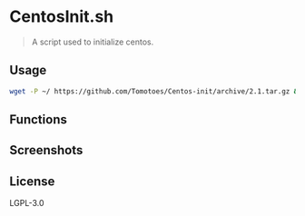 # CentosInit.sh
> A script used to initialize centos.

## Usage
```sh
wget -P ~/ https://github.com/Tomotoes/Centos-init/archive/2.1.tar.gz && tar -zxvf 2.1.tar.gz && rm -rf 2.1.tar.gz && cd ~/Centos-init-2.1 && chmod +x main.sh && ./main.sh
```

## Functions

## Screenshots

## License
LGPL-3.0
